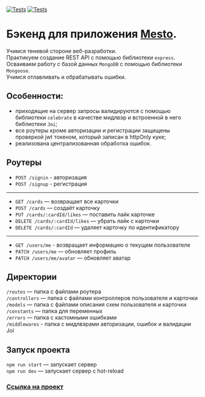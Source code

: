 [![Tests](../../actions/workflows/tests-13-sprint.yml/badge.svg)](../../actions/workflows/tests-13-sprint.yml) [![Tests](../../actions/workflows/tests-14-sprint.yml/badge.svg)](../../actions/workflows/tests-14-sprint.yml)
# Бэкенд для приложения [Mesto](https://github.com/CyrilLaz/react-mesto-auth).

Учимся теневой стороне веб-разработки.\
Практикуем создание REST API с помощью библиотеки `express`.\
Осваиваем работу с базой данных `MongoDB` с помощью библиотеки `Mongoose`.\
Учимся отлавливать и обрабатывать ошибки.

## Особенности:
- приходящие на сервер запросы валидируются с помощью библиотеки `celebrate` в качестве мидлвэр и встроенной в него библиотеки `Joi`;
- все роутеры кроме авторизации и регистрации защищены проверкой jwt токеном, который записан в httpOnly куке;
- реализована централизованная обработка ошибок.

## Роутеры
- `POST /signin` - авторизация
- `POST /signup` - регистрация
****
- `GET /cards` — возвращает все карточки
- `POST /cards` — создаёт карточку
- `PUT /cards/:cardId/likes` — поставить лайк карточке
- `DELETE /cards/:cardId/likes` — убрать лайк с карточки
- `DELETE /cards/:cardId` — удаляет карточку по идентификатору 
****
- `GET /users/me` - возвращает информацию о текущем пользователе
- `PATCH /users/me` — обновляет профиль
- `PATCH /users/me/avatar` — обновляет аватар

## Директории

`/routes` — папка с файлами роутера  
`/controllers` — папка с файлами контроллеров пользователя и карточки   
`/models` — папка с файлами описания схем пользователя и карточки   
`/constants` — папка для переменных   
`/errors` — папка с кастомными ошибками   
`/middlewares` - папка с мидлвэрами авторизации, ошибок и валидации Joi    

## Запуск проекта

`npm run start` — запускает сервер   
`npm run dev` — запускает сервер с hot-reload

### [Ссылка на проект](https://github.com/CyrilLaz/express-mesto-gha)
